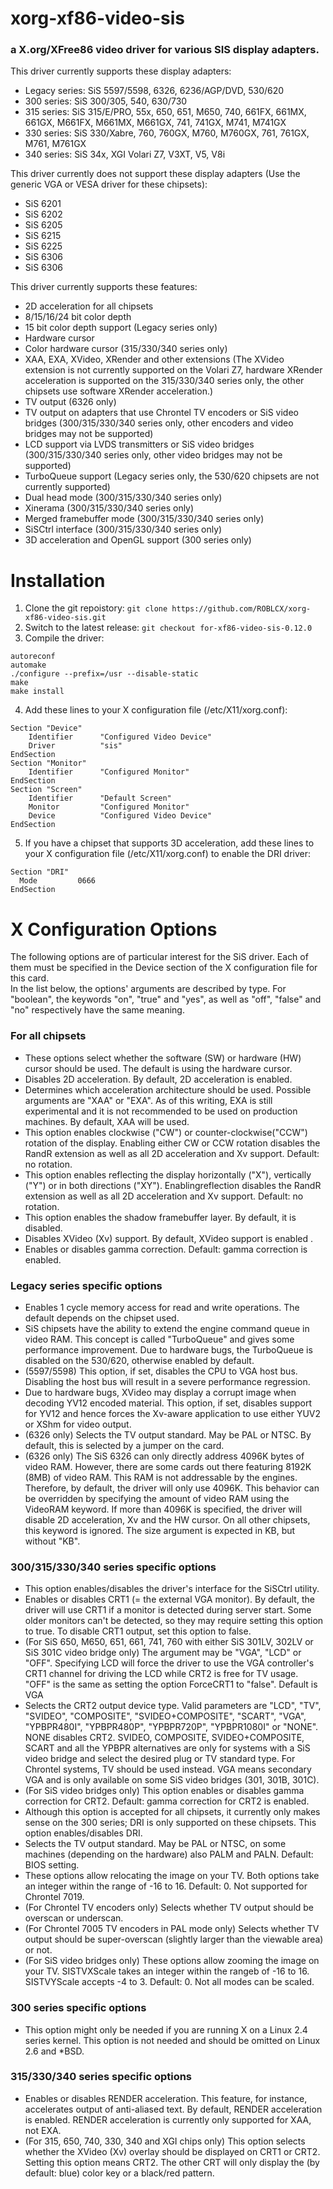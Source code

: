 # xorg-xf86-video-sis
### a X.org/XFree86 video driver for various SIS display adapters.
This driver currently supports these display adapters:
-  Legacy series: SiS 5597/5598, 6326, 6236/AGP/DVD, 530/620
-  300 series: SiS 300/305, 540, 630/730
-  315 series: SiS 315/E/PRO, 55x, 650, 651, M650, 740, 661FX, 661MX, 661GX, M661FX, M661MX, M661GX, 741, 741GX, M741, M741GX
-  330 series: SiS 330/Xabre, 760, 760GX, M760, M760GX, 761, 761GX, M761, M761GX
-  340 series: SiS 34x, XGI Volari Z7, V3XT, V5, V8i

This driver currently does not support these display adapters (Use the generic VGA or VESA driver for these chipsets):  
-  SiS 6201
-  SiS 6202
-  SiS 6205
-  SiS 6215
-  SiS 6225
-  SiS 6306
-  SiS 6306

This driver currently supports these features:  
-  2D acceleration for all chipsets
-  8/15/16/24 bit color depth
-  15 bit color depth support (Legacy series only)
-  Hardware cursor
-  Color hardware cursor (315/330/340 series only)
-  XAA, EXA, XVideo, XRender and other extensions (The XVideo extension is not currently supported on the Volari Z7, hardware XRender acceleration is supported on the 315/330/340 series only, the other chipsets use software XRender acceleration.)
-  TV output (6326 only)
-  TV output on adapters that use Chrontel TV encoders or SiS video bridges (300/315/330/340 series only, other encoders and video bridges may not be supported)
-  LCD support via LVDS transmitters or SiS video bridges (300/315/330/340 series only, other video bridges may not be supported)
-  TurboQueue support (Legacy series only, the 530/620 chipsets are not currently supported)
-  Dual head mode (300/315/330/340 series only)
-  Xinerama (300/315/330/340 series only)
-  Merged framebuffer mode (300/315/330/340 series only)
-  SiSCtrl interface (300/315/330/340 series only)
-  3D acceleration and OpenGL support (300 series only)  

# Installation 
1. Clone the git repoistory: `git clone https://github.com/ROBLCX/xorg-xf86-video-sis.git`
2. Switch to the latest release: `git checkout for-xf86-video-sis-0.12.0`
3. Compile the driver:  
```
autoreconf 
automake 
./configure --prefix=/usr --disable-static 
make 
make install
```

4. Add these lines to your X configuration file (/etc/X11/xorg.conf):  
```
Section "Device"
    Identifier      "Configured Video Device"
    Driver          "sis"
EndSection
Section "Monitor"
    Identifier      "Configured Monitor"
EndSection
Section "Screen"
    Identifier      "Default Screen"
    Monitor         "Configured Monitor"
    Device          "Configured Video Device"
EndSection
```
5. If you have a chipset that supports 3D acceleration, add these lines to your X configuration file (/etc/X11/xorg.conf) to enable the DRI driver:  
```
Section "DRI"
  Mode         0666
EndSection
```

# X Configuration Options
The following options are of particular interest for the SiS driver. Each of them must be specified in the Device section of the X configuration file for this card.  
In the list below, the options' arguments are described by type. For "boolean", the keywords "on", "true" and "yes", as well as "off", "false" and "no" respectively have the same meaning.  
### For all chipsets
- These options select whether the software (SW) or hardware (HW) cursor should be used. The default is using the hardware cursor.
- Disables 2D acceleration. By default, 2D acceleration is enabled.
- Determines which acceleration architecture should be used. Possible arguments are "XAA" or "EXA". As of this writing, EXA is still experimental and it is not recommended to be used on production machines. By default, XAA will be used.
- This option enables clockwise ("CW") or counter-clockwise("CCW") rotation of the display. Enabling either CW or CCW rotation disables the RandR extension as well as all 2D acceleration and Xv support. Default: no rotation.
- This option enables reflecting the display horizontally ("X"), vertically ("Y") or in both directions ("XY"). Enablingreflection disables the RandR extension as well as all 2D acceleration and Xv support. Default: no rotation.
- This option enables the shadow framebuffer layer. By default, it is disabled.
- Disables XVideo (Xv) support. By default, XVideo support is enabled .
- Enables or disables gamma correction. Default: gamma correction is enabled.

### Legacy series specific options
- Enables 1 cycle memory access for read and write operations. The default depends on the chipset used.
- SiS chipsets have the ability to extend the engine command queue in video RAM. This concept is called "TurboQueue" and gives some  performance improvement. Due to hardware bugs, the TurboQueue is disabled on the 530/620, otherwise enabled by default.
- (5597/5598) This option, if set, disables the CPU to VGA host bus.  Disabling the host bus will result in a severe performance regression.
- Due to hardware bugs, XVideo may display a corrupt image when decoding YV12 encoded material. This option, if set, disables support for YV12 and hence forces the Xv-aware application to use either YUV2 or XShm for video output.
- (6326 only) Selects the TV output standard. May be PAL or NTSC. By default, this is selected by a jumper on the card.
- (6326 only) The SiS 6326 can only directly address 4096K bytes of video RAM. However, there are some cards out there featuring 8192K (8MB) of video RAM. This RAM is not addressable by the engines. Therefore, by default, the driver will only use 4096K. This behavior can be overridden by specifying the amount of video RAM using the VideoRAM keyword. If more than 4096K is specified, the driver will disable 2D acceleration, Xv and the HW cursor. On all other chipsets, this keyword is ignored. The size argument is expected in KB, but without "KB".

### 300/315/330/340 series specific options
- This option enables/disables the driver's interface for the SiSCtrl utility.
- Enables or disables CRT1 (= the external VGA monitor). By default, the driver will use CRT1 if a monitor is detected during server start. Some older monitors can't be detected, so they may require setting this option to true. To disable CRT1 output, set this option to false.
- (For SiS 650, M650, 651, 661, 741, 760 with either SiS 301LV, 302LV or SiS 301C video bridge only) The argument may be "VGA", "LCD" or "OFF".  Specifying LCD will force the driver to use the VGA controller's CRT1 channel for driving the LCD while CRT2 is free for TV usage. "OFF" is the same as setting the option ForceCRT1 to "false". Default is VGA
- Selects the CRT2 output device type. Valid parameters are "LCD", "TV", "SVIDEO", "COMPOSITE", "SVIDEO+COMPOSITE", "SCART", "VGA", "YPBPR480I", "YPBPR480P", "YPBPR720P", "YPBPR1080I" or "NONE". NONE disables CRT2.  SVIDEO, COMPOSITE, SVIDEO+COMPOSITE, SCART and all the YPBPR alternatives are only for systems with a SiS video bridge and select the desired plug or TV standard type. For Chrontel systems, TV should be used instead. VGA means secondary VGA and is only available on some SiS video bridges (301, 301B, 301C).
- (For SiS video bridges only) This option enables or disables gamma correction for CRT2. Default: gamma correction for CRT2 is enabled.
- Although this option is accepted for all chipsets, it currently only makes sense on the 300 series; DRI is only supported on these chipsets. This option enables/disables DRI.
- Selects the TV output standard. May be PAL or NTSC, on some machines (depending on the hardware) also PALM and PALN. Default: BIOS setting.
- These options allow relocating the image on your TV. Both options take an integer within the range of -16 to 16. Default: 0. Not supported for Chrontel 7019.
- (For Chrontel TV encoders only) Selects whether TV output should be overscan or underscan.
- (For Chrontel 7005 TV encoders in PAL mode only) Selects whether TV output should be super-overscan (slightly larger than the viewable area) or not.
- (For SiS video bridges only) These options allow zooming the image on your TV. SISTVXScale takes an integer within the rangeb of -16 to 16.  SISTVYScale accepts -4 to 3. Default: 0. Not all modes can be scaled.

### 300 series specific options
- This option might only be needed if you are running X on a Linux 2.4 series kernel. This option is not needed and should be omitted on Linux 2.6 and *BSD.

### 315/330/340 series specific options
- Enables or disables RENDER acceleration. This feature, for instance, accelerates output of anti-aliased text. By default, RENDER acceleration is enabled. RENDER acceleration is currently only supported for XAA, not EXA.
- (For 315, 650, 740, 330, 340 and XGI chips only) This option selects whether the XVideo (Xv) overlay should be displayed on CRT1 or CRT2. Setting this option means CRT2. The other CRT will only display the (by default: blue) color key or a black/red pattern.
      

